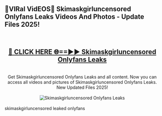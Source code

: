 <h2>🔴VIRal VidEOS🔴 Skimaskgirluncensored Onlyfans Leaks Videos And Photos - Update Files 2025!</h2>
<br>
<div align="center">
<h2><a href="https://virallinks.top/odZfE0" rel="nofollow">🔴 CLICK HERE 🌐==►► Skimaskgirluncensored Onlyfans Leaks</a></h2>
<br>
Get Skimaskgirluncensored Onlyfans Leaks and all content. Now you can access all videos and pictures of Skimaskgirluncensored Onlyfans Leaks. New Updated Files 2025!
<br>
<br>
<a href="https://virallinks.top/odZfE0" rel="nofollow" data-target="animated-image.originalLink"><img src="https://i.imgur.com/dJHk4Zq.gif)" alt="Skimaskgirluncensored Onlyfans Leaks" style="max-width: 100%; display: inline-block;" data-target="animated-image.originalImage"></a>
</div>
<br>
skimaskgirluncensored leaked onlyfans
